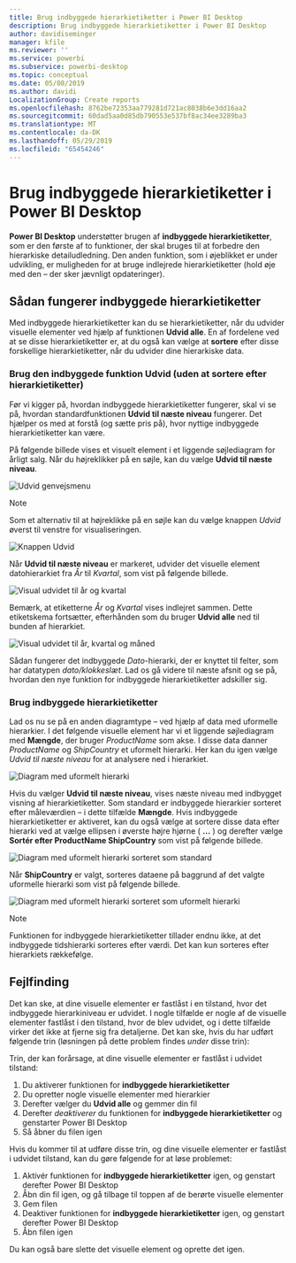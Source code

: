 ```yaml
---
title: Brug indbyggede hierarkietiketter i Power BI Desktop
description: Brug indbyggede hierarkietiketter i Power BI Desktop
author: davidiseminger
manager: kfile
ms.reviewer: ''
ms.service: powerbi
ms.subservice: powerbi-desktop
ms.topic: conceptual
ms.date: 05/08/2019
ms.author: davidi
LocalizationGroup: Create reports
ms.openlocfilehash: 8762be72353aa779281d721ac8038b6e3dd16aa2
ms.sourcegitcommit: 60dad5aa0d85db790553e537bf8ac34ee3289ba3
ms.translationtype: MT
ms.contentlocale: da-DK
ms.lasthandoff: 05/29/2019
ms.locfileid: "65454246"
---
```

# <a name="use-inline-hierarchy-labels-in-power-bi-desktop"></a>Brug indbyggede hierarkietiketter i Power BI Desktop
**Power BI Desktop** understøtter brugen af **indbyggede hierarkietiketter**, som er den første af to funktioner, der skal bruges til at forbedre den hierarkiske detailudledning. Den anden funktion, som i øjeblikket er under udvikling, er muligheden for at bruge indlejrede hierarkietiketter (hold øje med den – der sker jævnligt opdateringer).   

## <a name="how-inline-hierarchy-labels-work"></a>Sådan fungerer indbyggede hierarkietiketter
Med indbyggede hierarkietiketter kan du se hierarkietiketter, når du udvider visuelle elementer ved hjælp af funktionen **Udvid alle**. En af fordelene ved at se disse hierarkietiketter er, at du også kan vælge at **sortere** efter disse forskellige hierarkietiketter, når du udvider dine hierarkiske data.

### <a name="using-the-built-in-expand-feature-without-sorting-by-hierarchy-labels"></a>Brug den indbyggede funktion Udvid (uden at sortere efter hierarkietiketter)
Før vi kigger på, hvordan indbyggede hierarkietiketter fungerer, skal vi se på, hvordan standardfunktionen **Udvid til næste niveau** fungerer. Det hjælper os med at forstå (og sætte pris på), hvor nyttige indbyggede hierarkietiketter kan være.

På følgende billede vises et visuelt element i et liggende søjlediagram for årligt salg. Når du højreklikker på en søjle, kan du vælge **Udvid til næste niveau**.

![Udvid genvejsmenu](media/desktop-inline-hierarchy-labels/desktop-inline-hierarchy-labels-menu.png)

> [!NOTE]
> Som et alternativ til at højreklikke på en søjle kan du vælge knappen *Udvid* øverst til venstre for visualiseringen.

  ![Knappen Udvid](media/desktop-inline-hierarchy-labels/desktop-inline-hierarchy-labels-expand-button-finger.png)


Når **Udvid til næste niveau** er markeret, udvider det visuelle element datohierarkiet fra *År* til *Kvartal*, som vist på følgende billede.

![Visual udvidet til år og kvartal](media/desktop-inline-hierarchy-labels/desktop-inline-hierarchy-labels-qty-year-quarter.png)

Bemærk, at etiketterne *År* og *Kvartal* vises indlejret sammen. Dette etiketskema fortsætter, efterhånden som du bruger **Udvid alle** ned til bunden af hierarkiet.

![Visual udvidet til år, kvartal og måned](media/desktop-inline-hierarchy-labels/desktop-inline-hierarchy-labels-qty-year-quarter-month.png)

Sådan fungerer det indbyggede *Dato*-hierarki, der er knyttet til felter, som har datatypen *dato/klokkeslæt*. Lad os gå videre til næste afsnit og se på, hvordan den nye funktion for indbyggede hierarkietiketter adskiller sig.

### <a name="using-inline-hierarchy-labels"></a>Brug indbyggede hierarkietiketter
Lad os nu se på en anden diagramtype – ved hjælp af data med uformelle hierarkier. I det følgende visuelle element har vi et liggende søjlediagram med **Mængde**, der bruger *ProductName* som akse. I disse data danner *ProductName* og *ShipCountry* et uformelt hierarki. Her kan du igen vælge *Udvid til næste niveau* for at analysere ned i hierarkiet.

![Diagram med uformelt hierarki](media/desktop-inline-hierarchy-labels/desktop-inline-hierarchy-labels-informal-top-expand.png)

Hvis du vælger **Udvid til næste niveau**, vises næste niveau med indbygget visning af hierarkietiketter. Som standard er indbyggede hierarkier sorteret efter måleværdien – i dette tilfælde **Mængde**. Hvis indbyggede hierarkietiketter er aktiveret, kan du også vælge at sortere disse data efter hierarki ved at vælge ellipsen i øverste højre hjørne ( **...** ) og derefter vælge **Sortér efter ProductName ShipCountry** som vist på følgende billede.

![Diagram med uformelt hierarki sorteret som standard](media/desktop-inline-hierarchy-labels/desktop-inline-hierarchy-labels-informal-sort-quantity.png)

Når **ShipCountry** er valgt, sorteres dataene på baggrund af det valgte uformelle hierarki som vist på følgende billede.

![Diagram med uformelt hierarki sorteret som uformelt hierarki](media/desktop-inline-hierarchy-labels/desktop-inline-hierarchy-labels-informal-sorted.png)

> [!NOTE]
> Funktionen for indbyggede hierarkietiketter tillader endnu ikke, at det indbyggede tidshierarki sorteres efter værdi. Det kan kun sorteres efter hierarkiets rækkefølge.
> 
> 

## <a name="troubleshooting"></a>Fejlfinding
Det kan ske, at dine visuelle elementer er fastlåst i en tilstand, hvor det indbyggede hierarkiniveau er udvidet. I nogle tilfælde er nogle af de visuelle elementer fastlåst i den tilstand, hvor de blev udvidet, og i dette tilfælde virker det ikke at fjerne sig fra detaljerne. Det kan ske, hvis du har udført følgende trin (løsningen på dette problem findes *under* disse trin):

Trin, der kan forårsage, at dine visuelle elementer er fastlåst i udvidet tilstand:

1. Du aktiverer funktionen for **indbyggede hierarkietiketter**
2. Du opretter nogle visuelle elementer med hierarkier
3. Derefter vælger du **Udvid alle** og gemmer din fil
4. Derefter *deaktiverer* du funktionen for **indbyggede hierarkietiketter** og genstarter Power BI Desktop
5. Så åbner du filen igen

Hvis du kommer til at udføre disse trin, og dine visuelle elementer er fastlåst i udvidet tilstand, kan du gøre følgende for at løse problemet:

1. Aktivér funktionen for **indbyggede hierarkietiketter** igen, og genstart derefter Power BI Desktop
2. Åbn din fil igen, og gå tilbage til toppen af de berørte visuelle elementer
3. Gem filen
4. Deaktiver funktionen for **indbyggede hierarkietiketter** igen, og genstart derefter Power BI Desktop
5. Åbn filen igen

Du kan også bare slette det visuelle element og oprette det igen.

